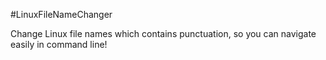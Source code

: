 #LinuxFileNameChanger

Change Linux file names which contains punctuation, so you can navigate easily in command line!
